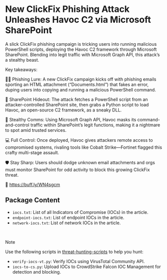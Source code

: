 # New ClickFix Phishing Attack Unleashes Havoc C2 via Microsoft SharePoint

A slick ClickFix phishing campaign is tricking users into running malicious PowerShell scripts, deploying the Havoc C2 framework through Microsoft SharePoint. Blending into legit traffic with Microsoft Graph API, this attack’s a stealthy beast.

Key takeaways:

🕵️‍♂️ Phishing Lure: A new ClickFix campaign kicks off with phishing emails sporting an HTML attachment (“Documents.html”) that fakes an error, duping users into copying and running a malicious PowerShell command.

📂 SharePoint Hideout: The attack fetches a PowerShell script from an attacker-controlled SharePoint site, then grabs a Python script to load Havoc, an open-source C2 framework, as a sneaky DLL.

🔗 Stealthy Comms: Using Microsoft Graph API, Havoc masks its command-and-control traffic within SharePoint’s legit functions, making it a nightmare to spot amid trusted services.

💻 Full Control: Once deployed, Havoc gives attackers remote access to compromised systems, rivaling tools like Cobalt Strike—Fortinet flagged this crafty multi-stage assault.

🛡️ Stay Sharp: Users should dodge unknown email attachments and orgs must monitor SharePoint for odd activity to block this growing ClickFix threat.

🔗 https://buff.ly/WN4sgcm

## Package Content

- `iocs.txt`: List of all Indicators of Compromise (IOCs) in the article.
- `endpoint-iocs.txt`: List of endpoint IOCs in the article.
- `network-iocs.txt`: List of network IOCs in the article.

<br>

> [!NOTE]
> Use the following scripts in [threat-hunting-scripts](../../threat-hunting-scripts/) to help you hunt:
>
> - `verify-iocs-vt.py`: Verify IOCs using VirusTotal Community API.
> - `iocs-to-cs.py`: Upload IOCs to CrowdStrike Falcon IOC Management for detection and blocking.
